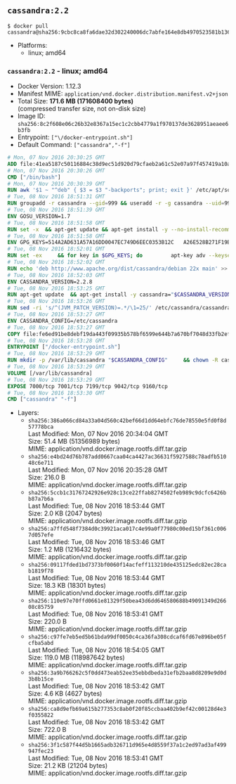 ## `cassandra:2.2`

```console
$ docker pull cassandra@sha256:9cbc8ca8fa6dae32d302240006dc7abfe164e8db4970523581b1366a15cc5750
```

-	Platforms:
	-	linux; amd64

### `cassandra:2.2` - linux; amd64

-	Docker Version: 1.12.3
-	Manifest MIME: `application/vnd.docker.distribution.manifest.v2+json`
-	Total Size: **171.6 MB (171608400 bytes)**  
	(compressed transfer size, not on-disk size)
-	Image ID: `sha256:8c2f608e06c26b32e8367a15ec1c2cbb4779a1f970137de3628951aeaee6b3fb`
-	Entrypoint: `["\/docker-entrypoint.sh"]`
-	Default Command: `["cassandra","-f"]`

```dockerfile
# Mon, 07 Nov 2016 20:30:25 GMT
ADD file:41ea5187c50116884c38d9ec51d920d79cfaeb2a61c52e07a97f457419a10a4f in / 
# Mon, 07 Nov 2016 20:30:26 GMT
CMD ["/bin/bash"]
# Mon, 07 Nov 2016 20:30:39 GMT
RUN awk '$1 ~ "^deb" { $3 = $3 "-backports"; print; exit }' /etc/apt/sources.list > /etc/apt/sources.list.d/backports.list
# Tue, 08 Nov 2016 18:51:31 GMT
RUN groupadd -r cassandra --gid=999 && useradd -r -g cassandra --uid=999 cassandra
# Tue, 08 Nov 2016 18:51:39 GMT
ENV GOSU_VERSION=1.7
# Tue, 08 Nov 2016 18:51:58 GMT
RUN set -x 	&& apt-get update && apt-get install -y --no-install-recommends ca-certificates wget && rm -rf /var/lib/apt/lists/* 	&& wget -O /usr/local/bin/gosu "https://github.com/tianon/gosu/releases/download/$GOSU_VERSION/gosu-$(dpkg --print-architecture)" 	&& wget -O /usr/local/bin/gosu.asc "https://github.com/tianon/gosu/releases/download/$GOSU_VERSION/gosu-$(dpkg --print-architecture).asc" 	&& export GNUPGHOME="$(mktemp -d)" 	&& gpg --keyserver ha.pool.sks-keyservers.net --recv-keys B42F6819007F00F88E364FD4036A9C25BF357DD4 	&& gpg --batch --verify /usr/local/bin/gosu.asc /usr/local/bin/gosu 	&& rm -r "$GNUPGHOME" /usr/local/bin/gosu.asc 	&& chmod +x /usr/local/bin/gosu 	&& gosu nobody true 	&& apt-get purge -y --auto-remove ca-certificates wget
# Tue, 08 Nov 2016 18:51:58 GMT
ENV GPG_KEYS=514A2AD631A57A16DD0047EC749D6EEC0353B12C 	A26E528B271F19B9E5D8E19EA278B781FE4B2BDA
# Tue, 08 Nov 2016 18:52:01 GMT
RUN set -ex 	&& for key in $GPG_KEYS; do 		apt-key adv --keyserver ha.pool.sks-keyservers.net --recv-keys "$key"; 	done
# Tue, 08 Nov 2016 18:52:02 GMT
RUN echo 'deb http://www.apache.org/dist/cassandra/debian 22x main' >> /etc/apt/sources.list.d/cassandra.list
# Tue, 08 Nov 2016 18:52:03 GMT
ENV CASSANDRA_VERSION=2.2.8
# Tue, 08 Nov 2016 18:53:25 GMT
RUN apt-get update 	&& apt-get install -y cassandra="$CASSANDRA_VERSION" 	&& rm -rf /var/lib/apt/lists/*
# Tue, 08 Nov 2016 18:53:26 GMT
RUN sed -ri 's/^(JVM_PATCH_VERSION)=.*/\1=25/' /etc/cassandra/cassandra-env.sh
# Tue, 08 Nov 2016 18:53:27 GMT
ENV CASSANDRA_CONFIG=/etc/cassandra
# Tue, 08 Nov 2016 18:53:27 GMT
COPY file:fe6ed91be8debf19da443f09935b578bf6599e644b7a670bf7048d33fb2efa9e in /docker-entrypoint.sh 
# Tue, 08 Nov 2016 18:53:28 GMT
ENTRYPOINT ["/docker-entrypoint.sh"]
# Tue, 08 Nov 2016 18:53:29 GMT
RUN mkdir -p /var/lib/cassandra "$CASSANDRA_CONFIG" 	&& chown -R cassandra:cassandra /var/lib/cassandra "$CASSANDRA_CONFIG" 	&& chmod 777 /var/lib/cassandra "$CASSANDRA_CONFIG"
# Tue, 08 Nov 2016 18:53:29 GMT
VOLUME [/var/lib/cassandra]
# Tue, 08 Nov 2016 18:53:29 GMT
EXPOSE 7000/tcp 7001/tcp 7199/tcp 9042/tcp 9160/tcp
# Tue, 08 Nov 2016 18:53:30 GMT
CMD ["cassandra" "-f"]
```

-	Layers:
	-	`sha256:386a066cd84a33a04d560c42bef66d1dd64ebfc76de78550e5fd0f8d57778bca`  
		Last Modified: Mon, 07 Nov 2016 20:34:04 GMT  
		Size: 51.4 MB (51356989 bytes)  
		MIME: application/vnd.docker.image.rootfs.diff.tar.gzip
	-	`sha256:e4bd24d76b787add0667caa04ca4427ac36631f5927588c78adfb51048c6e711`  
		Last Modified: Mon, 07 Nov 2016 20:35:28 GMT  
		Size: 216.0 B  
		MIME: application/vnd.docker.image.rootfs.diff.tar.gzip
	-	`sha256:5ccb1c31767242926e928c13ce22ffab8274502feb989c9dcfc6426bb87a7b6a`  
		Last Modified: Tue, 08 Nov 2016 18:53:44 GMT  
		Size: 2.0 KB (2047 bytes)  
		MIME: application/vnd.docker.image.rootfs.diff.tar.gzip
	-	`sha256:a7ffd548f7384d0c39921aca017c4e99a0f77980c00ed15bf361c0067d057efe`  
		Last Modified: Tue, 08 Nov 2016 18:53:46 GMT  
		Size: 1.2 MB (1216432 bytes)  
		MIME: application/vnd.docker.image.rootfs.diff.tar.gzip
	-	`sha256:09117fded1bd7373bf0060f14acfeff113210de435125edc82ec28cab1819f78`  
		Last Modified: Tue, 08 Nov 2016 18:53:44 GMT  
		Size: 18.3 KB (18301 bytes)  
		MIME: application/vnd.docker.image.rootfs.diff.tar.gzip
	-	`sha256:110e97e70ffd0661e81329f50bea43d6dd646580688b49091349d26608c85759`  
		Last Modified: Tue, 08 Nov 2016 18:53:41 GMT  
		Size: 220.0 B  
		MIME: application/vnd.docker.image.rootfs.diff.tar.gzip
	-	`sha256:c97fe7eb5ed5b61bda99df0050c4ca36fa308cdcaf6fd67e896be05fcfba5abd`  
		Last Modified: Tue, 08 Nov 2016 18:54:05 GMT  
		Size: 119.0 MB (118987642 bytes)  
		MIME: application/vnd.docker.image.rootfs.diff.tar.gzip
	-	`sha256:3a9b766262c5f0dd473eab52ee35ebbdbeda31efb2baa8d8209e9d0d3b8b15ce`  
		Last Modified: Tue, 08 Nov 2016 18:53:42 GMT  
		Size: 4.6 KB (4627 bytes)  
		MIME: application/vnd.docker.image.rootfs.diff.tar.gzip
	-	`sha256:ca8d9efb69a615b277353c8ab0f20f85ccbaa402b9ef42c00128d4e3f0355822`  
		Last Modified: Tue, 08 Nov 2016 18:53:42 GMT  
		Size: 722.0 B  
		MIME: application/vnd.docker.image.rootfs.diff.tar.gzip
	-	`sha256:3f1c587f44d5b1665adb326711d965e4d8559f37a1c2ed97ad3af499947fec23`  
		Last Modified: Tue, 08 Nov 2016 18:53:41 GMT  
		Size: 21.2 KB (21204 bytes)  
		MIME: application/vnd.docker.image.rootfs.diff.tar.gzip
